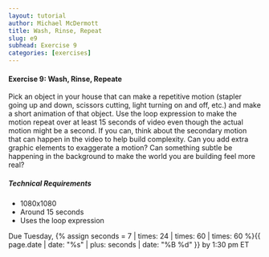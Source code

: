 ```yaml
---
layout: tutorial
author: Michael McDermott
title: Wash, Rinse, Repeat
slug: e9
subhead: Exercise 9
categories: [exercises]
---
```

#### Exercise 9: Wash, Rinse, Repeate
Pick an object in your house that can make a repetitive motion (stapler going up and down, scissors cutting, light turning on and off, etc.) and make a short animation of that object. Use the loop expression to make the motion repeat over at least 15 seconds of video even though the actual motion might be a second. If you can, think about the secondary motion that can happen in the video to help build complexity. Can you add extra graphic elements to exaggerate a motion? Can something subtle be happening in the background to make the world you are building feel more real?


##### Technical Requirements
* 1080x1080
* Around 15 seconds
* Uses the loop expression

<span class="due">Due Tuesday, {% assign seconds = 7 | times: 24 | times: 60 | times: 60 %}{{ page.date | date: "%s" | plus: seconds | date: "%B %d" }} by 1:30 pm ET</span>
